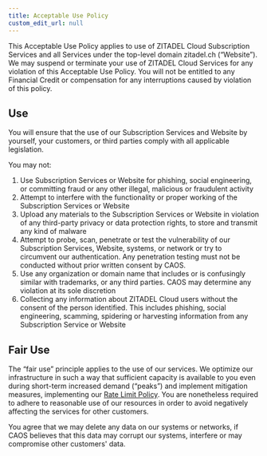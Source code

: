 ```yaml
---
title: Acceptable Use Policy
custom_edit_url: null
--- 
```


This Acceptable Use Policy applies to use of ZITADEL Cloud Subscription Services and all Services under the top-level domain zitadel.ch (“Website”). We may suspend or terminate your use of ZITADEL Cloud Services for any violation of this Acceptable Use Policy. You will not be entitled to any Financial Credit or compensation for any interruptions caused by violation of this policy.

## Use

You will ensure that the use of our Subscription Services and Website by yourself, your customers, or third parties comply with all applicable legislation.

You may not: 
1. Use Subscription Services or Website for phishing, social engineering, or committing fraud or any other illegal, malicious or fraudulent activity
2. Attempt to interfere with the functionality or proper working of the Subscription Services or Website
3. Upload any materials to the Subscription Services or Website in violation of any third-party privacy or data protection rights, to store and transmit any kind of malware
4. Attempt to probe, scan, penetrate or test the vulnerability of our Subscription Services, Website, systems, or network or try to circumvent our authentication. Any penetration testing must not be conducted without prior written consent by CAOS. 
5. Use any organization or domain name that includes or is confusingly similar with trademarks, or any third parties. CAOS may determine any violation at its sole discretion
6. Collecting any information about ZITADEL Cloud users without the consent of the person identified. This includes phishing, social engineering, scamming, spidering or harvesting information from any Subscription Service or Website

## Fair Use
The “fair use” principle applies to the use of our services. We optimize our infrastructure in such a way that sufficient capacity is available to you even during short-term increased demand (“peaks”) and implement mitigation measures, implementing our [Rate Limit Policy](rate-limit-policy).  You are nonetheless required to adhere to reasonable use of our resources in order to avoid negatively affecting the services for other customers.

You agree that we may delete any data on our systems or networks, if CAOS believes that this data may corrupt our systems, interfere or may compromise other customers' data.